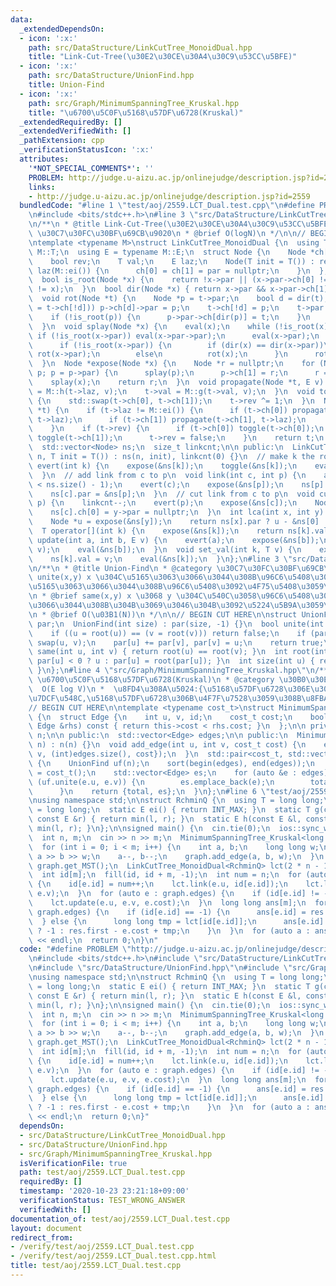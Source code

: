 ```yaml
---
data:
  _extendedDependsOn:
  - icon: ':x:'
    path: src/DataStructure/LinkCutTree_MonoidDual.hpp
    title: "Link-Cut-Tree(\u30E2\u30CE\u30A4\u30C9\u53CC\u5BFE)"
  - icon: ':x:'
    path: src/DataStructure/UnionFind.hpp
    title: Union-Find
  - icon: ':x:'
    path: src/Graph/MinimumSpanningTree_Kruskal.hpp
    title: "\u6700\u5C0F\u5168\u57DF\u6728(Kruskal)"
  _extendedRequiredBy: []
  _extendedVerifiedWith: []
  _pathExtension: cpp
  _verificationStatusIcon: ':x:'
  attributes:
    '*NOT_SPECIAL_COMMENTS*': ''
    PROBLEM: http://judge.u-aizu.ac.jp/onlinejudge/description.jsp?id=2559
    links:
    - http://judge.u-aizu.ac.jp/onlinejudge/description.jsp?id=2559
  bundledCode: "#line 1 \"test/aoj/2559.LCT_Dual.test.cpp\"\n#define PROBLEM \"http://judge.u-aizu.ac.jp/onlinejudge/description.jsp?id=2559\"\
    \n#include <bits/stdc++.h>\n#line 3 \"src/DataStructure/LinkCutTree_MonoidDual.hpp\"\
    \n/**\n * @title Link-Cut-Tree(\u30E2\u30CE\u30A4\u30C9\u53CC\u5BFE)\n * @category\
    \ \u30C7\u30FC\u30BF\u69CB\u9020\n * @brief O(logN)\n */\n\n// BEGIN CUT HERE\n\
    \ntemplate <typename M>\nstruct LinkCutTree_MonoidDual {\n  using T = typename\
    \ M::T;\n  using E = typename M::E;\n  struct Node {\n    Node *ch[2], *par;\n\
    \    bool rev;\n    T val;\n    E laz;\n    Node(T init = T()) : rev(false), val(init),\
    \ laz(M::ei()) {\n      ch[0] = ch[1] = par = nullptr;\n    }\n  };\n\n private:\n\
    \  bool is_root(Node *x) {\n    return !x->par || (x->par->ch[0] != x && x->par->ch[1]\
    \ != x);\n  }\n  bool dir(Node *x) { return x->par && x->par->ch[1] == x; }\n\
    \  void rot(Node *t) {\n    Node *p = t->par;\n    bool d = dir(t);\n    if ((p->ch[d]\
    \ = t->ch[!d])) p->ch[d]->par = p;\n    t->ch[!d] = p;\n    t->par = p->par;\n\
    \    if (!is_root(p)) {\n      p->par->ch[dir(p)] = t;\n    }\n    p->par = t;\n\
    \  }\n  void splay(Node *x) {\n    eval(x);\n    while (!is_root(x)) {\n     \
    \ if (!is_root(x->par)) eval(x->par->par);\n      eval(x->par);\n      eval(x);\n\
    \      if (!is_root(x->par)) {\n        if (dir(x) == dir(x->par))\n         \
    \ rot(x->par);\n        else\n          rot(x);\n      }\n      rot(x);\n    }\n\
    \  }\n  Node *expose(Node *x) {\n    Node *r = nullptr;\n    for (Node *p = x;\
    \ p; p = p->par) {\n      splay(p);\n      p->ch[1] = r;\n      r = p;\n    }\n\
    \    splay(x);\n    return r;\n  }\n  void propagate(Node *t, E v) {\n    t->laz\
    \ = M::h(t->laz, v);\n    t->val = M::g(t->val, v);\n  }\n  void toggle(Node *t)\
    \ {\n    std::swap(t->ch[0], t->ch[1]);\n    t->rev ^= 1;\n  }\n  Node *eval(Node\
    \ *t) {\n    if (t->laz != M::ei()) {\n      if (t->ch[0]) propagate(t->ch[0],\
    \ t->laz);\n      if (t->ch[1]) propagate(t->ch[1], t->laz);\n      t->laz = M::ei();\n\
    \    }\n    if (t->rev) {\n      if (t->ch[0]) toggle(t->ch[0]);\n      if (t->ch[1])\
    \ toggle(t->ch[1]);\n      t->rev = false;\n    }\n    return t;\n  }\n\n private:\n\
    \  std::vector<Node> ns;\n  size_t linkcnt;\n\n public:\n  LinkCutTree_MonoidDual(int\
    \ n, T init = T()) : ns(n, init), linkcnt(0) {}\n  // make k the root\n  void\
    \ evert(int k) {\n    expose(&ns[k]);\n    toggle(&ns[k]);\n    eval(&ns[k]);\n\
    \  }\n  // add link from c to p\n  void link(int c, int p) {\n    assert(linkcnt++\
    \ < ns.size() - 1);\n    evert(c);\n    expose(&ns[p]);\n    ns[p].ch[1] = &ns[c];\n\
    \    ns[c].par = &ns[p];\n  }\n  // cut link from c to p\n  void cut(int c, int\
    \ p) {\n    linkcnt--;\n    evert(p);\n    expose(&ns[c]);\n    Node *y = ns[c].ch[0];\n\
    \    ns[c].ch[0] = y->par = nullptr;\n  }\n  int lca(int x, int y) {\n    expose(&ns[x]);\n\
    \    Node *u = expose(&ns[y]);\n    return ns[x].par ? u - &ns[0] : -1;\n  }\n\
    \  T operator[](int k) {\n    expose(&ns[k]);\n    return ns[k].val;\n  }\n  void\
    \ update(int a, int b, E v) {\n    evert(a);\n    expose(&ns[b]);\n    propagate(&ns[b],\
    \ v);\n    eval(&ns[b]);\n  }\n  void set_val(int k, T v) {\n    expose(&ns[k]);\n\
    \    ns[k].val = v;\n    eval(&ns[k]);\n  }\n};\n#line 3 \"src/DataStructure/UnionFind.hpp\"\
    \n/**\n * @title Union-Find\n * @category \u30C7\u30FC\u30BF\u69CB\u9020\n * @brief\
    \ unite(x,y) x \u304C\u5165\u3063\u3066\u3044\u308B\u96C6\u5408\u3068 y \u304C\
    \u5165\u3063\u3066\u3044\u308B\u96C6\u5408\u3092\u4F75\u5408\u3059\u308B\uFF0E\
    \n * @brief same(x,y) x \u3068 y \u304C\u540C\u3058\u96C6\u5408\u306B\u5165\u3063\
    \u3066\u3044\u308B\u304B\u3069\u3046\u304B\u3092\u5224\u5B9A\u3059\u308B\uFF0E\
    \n * @brief O(\u03B1(N))\n */\n\n// BEGIN CUT HERE\n\nstruct UnionFind {\n  std::vector<int>\
    \ par;\n  UnionFind(int size) : par(size, -1) {}\n  bool unite(int u, int v) {\n\
    \    if ((u = root(u)) == (v = root(v))) return false;\n    if (par[u] > par[v])\
    \ swap(u, v);\n    par[u] += par[v], par[v] = u;\n    return true;\n  }\n  bool\
    \ same(int u, int v) { return root(u) == root(v); }\n  int root(int u) { return\
    \ par[u] < 0 ? u : par[u] = root(par[u]); }\n  int size(int u) { return -par[root(u)];\
    \ }\n};\n#line 4 \"src/Graph/MinimumSpanningTree_Kruskal.hpp\"\n/**\n * @title\
    \ \u6700\u5C0F\u5168\u57DF\u6728(Kruskal)\n * @category \u30B0\u30E9\u30D5\n *\
    \  O(E log V)\n *  \u8FD4\u308A\u5024:{\u5168\u57DF\u6728\u306E\u30B3\u30B9\u30C8\
    \u7DCF\u548C,\u5168\u57DF\u6728\u306B\u4F7F\u7528\u3059\u308B\u8FBA}\n */\n\n\
    // BEGIN CUT HERE\n\ntemplate <typename cost_t>\nstruct MinimumSpanningTree_Kruskal\
    \ {\n  struct Edge {\n    int u, v, id;\n    cost_t cost;\n    bool operator<(const\
    \ Edge &rhs) const { return this->cost < rhs.cost; }\n  };\n\n private:\n  int\
    \ n;\n\n public:\n  std::vector<Edge> edges;\n\n public:\n  MinimumSpanningTree_Kruskal(int\
    \ n) : n(n) {}\n  void add_edge(int u, int v, cost_t cost) {\n    edges.emplace_back(Edge{u,\
    \ v, (int)edges.size(), cost});\n  }\n  std::pair<cost_t, std::vector<Edge>> get_MST()\
    \ {\n    UnionFind uf(n);\n    sort(begin(edges), end(edges));\n    cost_t total\
    \ = cost_t();\n    std::vector<Edge> es;\n    for (auto &e : edges)\n      if\
    \ (uf.unite(e.u, e.v)) {\n        es.emplace_back(e);\n        total += e.cost;\n\
    \      }\n    return {total, es};\n  }\n};\n#line 6 \"test/aoj/2559.LCT_Dual.test.cpp\"\
    \nusing namespace std;\n\nstruct RchminQ {\n  using T = long long;\n  using E\
    \ = long long;\n  static E ei() { return INT_MAX; }\n  static T g(const T &l,\
    \ const E &r) { return min(l, r); }\n  static E h(const E &l, const E &r) { return\
    \ min(l, r); }\n};\n\nsigned main() {\n  cin.tie(0);\n  ios::sync_with_stdio(0);\n\
    \  int n, m;\n  cin >> n >> m;\n  MinimumSpanningTree_Kruskal<long long> graph(n);\n\
    \  for (int i = 0; i < m; i++) {\n    int a, b;\n    long long w;\n    cin >>\
    \ a >> b >> w;\n    a--, b--;\n    graph.add_edge(a, b, w);\n  }\n  auto res =\
    \ graph.get_MST();\n  LinkCutTree_MonoidDual<RchminQ> lct(2 * n - 1, INT_MAX);\n\
    \  int id[m];\n  fill(id, id + m, -1);\n  int num = n;\n  for (auto e : res.second)\
    \ {\n    id[e.id] = num++;\n    lct.link(e.u, id[e.id]);\n    lct.link(id[e.id],\
    \ e.v);\n  }\n  for (auto e : graph.edges) {\n    if (id[e.id] != -1) continue;\n\
    \    lct.update(e.u, e.v, e.cost);\n  }\n  long long ans[m];\n  for (auto e :\
    \ graph.edges) {\n    if (id[e.id] == -1) {\n      ans[e.id] = res.first;\n  \
    \  } else {\n      long long tmp = lct[id[e.id]];\n      ans[e.id] = tmp == INT_MAX\
    \ ? -1 : res.first - e.cost + tmp;\n    }\n  }\n  for (auto a : ans) cout << a\
    \ << endl;\n  return 0;\n}\n"
  code: "#define PROBLEM \"http://judge.u-aizu.ac.jp/onlinejudge/description.jsp?id=2559\"\
    \n#include <bits/stdc++.h>\n#include \"src/DataStructure/LinkCutTree_MonoidDual.hpp\"\
    \n#include \"src/DataStructure/UnionFind.hpp\"\n#include \"src/Graph/MinimumSpanningTree_Kruskal.hpp\"\
    \nusing namespace std;\n\nstruct RchminQ {\n  using T = long long;\n  using E\
    \ = long long;\n  static E ei() { return INT_MAX; }\n  static T g(const T &l,\
    \ const E &r) { return min(l, r); }\n  static E h(const E &l, const E &r) { return\
    \ min(l, r); }\n};\n\nsigned main() {\n  cin.tie(0);\n  ios::sync_with_stdio(0);\n\
    \  int n, m;\n  cin >> n >> m;\n  MinimumSpanningTree_Kruskal<long long> graph(n);\n\
    \  for (int i = 0; i < m; i++) {\n    int a, b;\n    long long w;\n    cin >>\
    \ a >> b >> w;\n    a--, b--;\n    graph.add_edge(a, b, w);\n  }\n  auto res =\
    \ graph.get_MST();\n  LinkCutTree_MonoidDual<RchminQ> lct(2 * n - 1, INT_MAX);\n\
    \  int id[m];\n  fill(id, id + m, -1);\n  int num = n;\n  for (auto e : res.second)\
    \ {\n    id[e.id] = num++;\n    lct.link(e.u, id[e.id]);\n    lct.link(id[e.id],\
    \ e.v);\n  }\n  for (auto e : graph.edges) {\n    if (id[e.id] != -1) continue;\n\
    \    lct.update(e.u, e.v, e.cost);\n  }\n  long long ans[m];\n  for (auto e :\
    \ graph.edges) {\n    if (id[e.id] == -1) {\n      ans[e.id] = res.first;\n  \
    \  } else {\n      long long tmp = lct[id[e.id]];\n      ans[e.id] = tmp == INT_MAX\
    \ ? -1 : res.first - e.cost + tmp;\n    }\n  }\n  for (auto a : ans) cout << a\
    \ << endl;\n  return 0;\n}"
  dependsOn:
  - src/DataStructure/LinkCutTree_MonoidDual.hpp
  - src/DataStructure/UnionFind.hpp
  - src/Graph/MinimumSpanningTree_Kruskal.hpp
  isVerificationFile: true
  path: test/aoj/2559.LCT_Dual.test.cpp
  requiredBy: []
  timestamp: '2020-10-23 23:21:18+09:00'
  verificationStatus: TEST_WRONG_ANSWER
  verifiedWith: []
documentation_of: test/aoj/2559.LCT_Dual.test.cpp
layout: document
redirect_from:
- /verify/test/aoj/2559.LCT_Dual.test.cpp
- /verify/test/aoj/2559.LCT_Dual.test.cpp.html
title: test/aoj/2559.LCT_Dual.test.cpp
---
```

